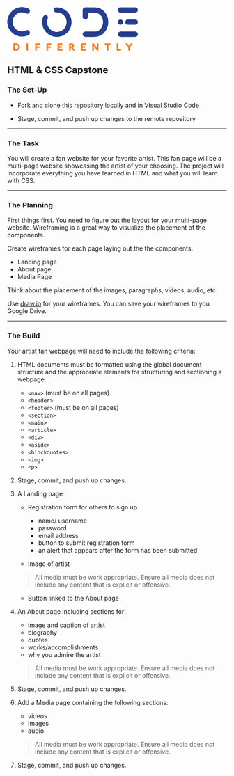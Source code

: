 <img  src="../../assets/code-diff-logo.png" alt="Code Differently Logo" style="height:100px; width:300px;">


## HTML & CSS Capstone


### The Set-Up

- Fork and clone  this repository locally and in Visual Studio Code

- Stage, commit, and push up changes to the remote repository

---

### The Task

You will create a fan website for your favorite artist. This fan page will be a multi-page website showcasing the artist of your choosing. The project will incorporate everything you have learned in HTML and what you will learn with CSS. 

---

### The Planning

First things first. You need to figure out the layout for your multi-page website. Wireframing is a great way to visualize the placement of the components. 

Create wireframes for each page laying out the the components.

- Landing page
- About page
- Media Page

Think about the placement of the images, paragraphs, videos, audio, etc.

Use [draw.io](https://app.diagrams.net/) for your wireframes. You can save your wireframes to you Google Drive.

---

### The Build

Your artist fan webpage will need to include the following criteria:

1. HTML documents must be formatted using the global document structure and the appropriate elements for structuring and sectioning a webpage:

    - `<nav>` (must be on all pages)
    - `<header>`
    - `<footer>` (must be on all pages)
    - `<section>`
    - `<main>`
    - `<article>`
    - `<div>`
    - `<aside>`
    - `<blockquotes>`
    - `<img>`
    - `<p>`

2. Stage, commit, and push up changes.

3. A Landing page

    - Registration form for others to sign up
        - name/ username
        - password
        - email address
        - button to submit registration form
        - an alert that appears after the form has been submitted

    - Image of artist

    > All media must be work appropriate. Ensure all media does not include any content that is explicit or offensive.

    - Button linked to the About page


4. An About page including sections for:

    - image and caption of artist
    - biography 
    - quotes 
    - works/accomplishments
    - why you admire the artist

    > All media must be work appropriate. Ensure all media does not include any content that is explicit or offensive.

5. Stage, commit, and push up changes.

6. Add a Media page containing the following sections:

    - videos 
    - images
    - audio 

    > All media must be work appropriate. Ensure all media does not include any content that is explicit or offensive. 
  
7. Stage, commit, and push up changes.
 






